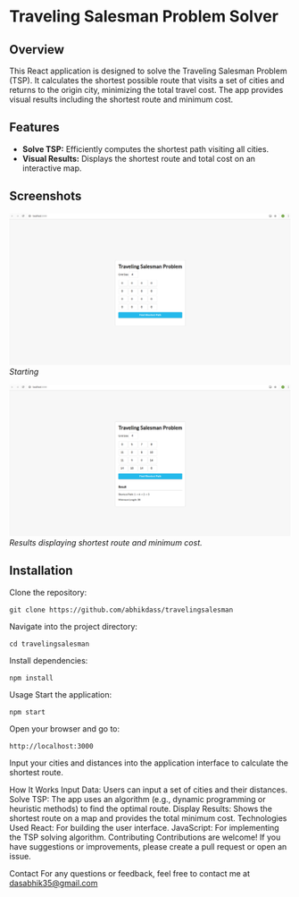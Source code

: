 # Traveling Salesman Problem Solver

## Overview

This React application is designed to solve the Traveling Salesman Problem (TSP). It calculates the shortest possible route that visits a set of cities and returns to the origin city, minimizing the total travel cost. The app provides visual results including the shortest route and minimum cost.

## Features

- **Solve TSP:** Efficiently computes the shortest path visiting all cities.
- **Visual Results:** Displays the shortest route and total cost on an interactive map.

## Screenshots

![App Screenshot](./docs/Screenshot1.png)
*Starting*

![Results Screenshot](./docs/Screenshot2.png)
*Results displaying shortest route and minimum cost.*

## Installation

Clone the repository:

    git clone https://github.com/abhikdass/travelingsalesman
Navigate into the project directory:

    cd travelingsalesman

Install dependencies:

    npm install
Usage
Start the application:


    npm start
Open your browser and go to:


    http://localhost:3000
Input your cities and distances into the application interface to calculate the shortest route.

How It Works
Input Data: Users can input a set of cities and their distances.
Solve TSP: The app uses an algorithm (e.g., dynamic programming or heuristic methods) to find the optimal route.
Display Results: Shows the shortest route on a map and provides the total minimum cost.
Technologies Used
React: For building the user interface.
JavaScript: For implementing the TSP solving algorithm.
Contributing
Contributions are welcome! If you have suggestions or improvements, please create a pull request or open an issue.


Contact
For any questions or feedback, feel free to contact me at  dasabhik35@gmail.com
